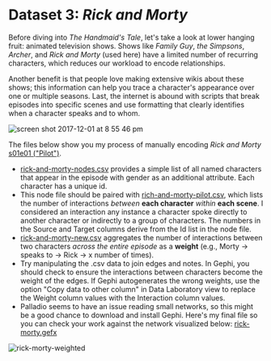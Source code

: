 <h1>Dataset 3: <i>Rick and Morty</i></h1>

Before diving into <i>The Handmaid's Tale</i>, let's take a look at lower hanging fruit: animated television shows. Shows like <i>Family Guy</i>, <i>the Simpsons</i>, <i>Archer</i>, and <i>Rick and Morty</i> (used here) have a limited number of recurring characters, which reduces our workload to encode relationships. 

Another benefit is that people love making extensive wikis about these shows; this information can help you trace a character's appearance over one or multiple seasons. Last, the internet is abound with scripts that break episodes into specific scenes and use formatting that clearly identifies when a character speaks and to whom.

![screen shot 2017-12-01 at 8 55 46 pm](https://user-images.githubusercontent.com/24833217/33511930-20633750-d6da-11e7-82d8-cbc051013c11.png)

The files below show you my process of manually encoding <i>Rick and Morty</i> [s01e01 ("Pilot")](http://dai.ly/x2syy9m).

* [rick-and-morty-nodes.csv](https://github.com/jardno/networks/blob/master/rick-and-morty-pilot-nodes.csv) provides a simple list of all named characters that appear in the episode with gender as an additional attribute. Each character has a unique id. 
* This node file should be paired with [rich-and-morty-pilot.csv](https://github.com/jardno/networks/blob/master/rick-and-morty-pilot.csv), which lists the number of interactions <i>between</i> <b>each character</b> <i>within</i> <b>each scene</b>. I considered an interaction any instance a character spoke directly to another character or indirectly to a group of characters. The numbers in the Source and Target columns derive from the Id list in the node file.
* [rick-and-morty-new.csv](https://github.com/jardno/networks/blob/master/rick-and-morty-pilot-new.csv) aggregates the number of interactions between two characters <i>across the entire episode</i> as a <b>weight</b> (e.g., Morty -> speaks to -> Rick -> x number of times).
* Try manipulating the .csv data to join edges and notes. In Gephi, you should check to ensure the interactions between characters become the weight of the edges. If Gephi autogenerates the wrong weights, use the option "Copy data to other column" in Data Laboratory view to replace the Weight column values with the Interaction column values.
* Palladio seems to have an issue reading small networks, so this might be a good chance to download and install Gephi. Here's my final file so you can check your work against the network visualized below: [rick-morty.gefx](https://github.com/jardno/networks/blob/master/rick-and-morty/rick-morty.gexf.zip)

![rick-morty-weighted](https://user-images.githubusercontent.com/24833217/33511875-16d2d2dc-d6d9-11e7-9af5-3095ca078bbb.png)
